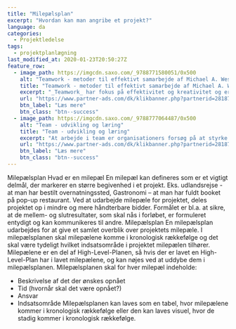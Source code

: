 ```yaml
---
title: "Milepælsplan"
excerpt: "Hvordan kan man angribe et projekt?"
language: da
categories:
  - Projektledelse
tags:
  - projektplanlægning
last_modified_at: 2020-01-23T20:50:27Z
feature_row:
  - image_path: https://imgcdn.saxo.com/_9788771580051/0x500
    alt: "Teamwork - metoder til effektivt samarbejde af Michael A. West"
    title: "Teamwork - metoder til effektivt samarbejde af Michael A. West"
    excerpt: "_Teamwork_ har fokus på effektivitet og kreativitet og er for alle, der på den ene eller anden måde bruger teamwork i deres dagligdag. Bogen er fyldt med praktiske eksempler og teori, der kan hjælpe et team med at opstille mål og opnå dem."
    url: "https://www.partner-ads.com/dk/klikbanner.php?partnerid=28187&bannerid=43264&htmlurl=https://www.saxo.com/dk/teamwork_michael-a-west_haeftet_9788771580051"
    btn_label: "Læs mere"
    btn_class: "btn--success"
  - image_path: https://imgcdn.saxo.com/_9788777064487/0x500
    alt: "Team - udvikling og læring"
    title: "Team - udvikling og læring"
    excerpt: "At arbejde i team er organisationers forsøg på at styrke udvikling af faglige og personlige potentialer og kompetencer. Bogens formål er at give svar på, hvordan udvikling og læring i team kan blive en succes, fx om sporten er en passende metafor til at fremme teamudvikling og læring og forståelse af samarbejde samt om team på arbejdspladsen kan skabe nye fortællinger om medarbejdernes måde at se på samarbejde og gensidig udvikling."
    url: "https://www.partner-ads.com/dk/klikbanner.php?partnerid=28187&bannerid=43264&htmlurl=https://www.saxo.com/dk/team-udvikling-og-laering_morten-bertelsen-red-reinhard-stelter-red_haeftet_9788777064487"
    btn_label: "Læs mere"
    btn_class: "btn--success"
---
```


Milepælsplan
Hvad er en milepæl
En milepæl kan defineres som er et vigtigt delmål, der markerer en større begivenhed i et projekt.
Eks. udlandsrejse - at man har bestilt overnatningssted, Gastronomi – at man har fuldt booket på
pop-up restaurant. Ved at udarbejde milepæle for projektet, deles projektet op i mindre og mere
håndterbare bidder. Formålet er bl.a. at sikre, at de mellem- og slutresultater, som skal nås i
forløbet, er formuleret entydigt og kan kommunikeres til andre.
Milepælsplan
En milepælsplan udarbejdes for at give et samlet overblik over projektets milepæle. I
milepælsplanen skal milepælene komme i kronologisk rækkefølge og det skal være tydeligt
hvilket indsatsområde i projektet milepælen tilhører.
Milepælene er en del af High-Level-Planen, så hvis der er lavet en High-Level-Plan har i lavet
milepælene, og kan nøjes ved at uddybe dem i milepælsplanen.
Milepælsplanen skal for hver milepæl indeholde:
- Beskrivelse af det der ønskes opnået
- Tid (hvornår skal det være opnået?)
- Ansvar
- Indsatsområde
Milepælsplanen kan laves som en tabel, hvor milepælene kommer i kronologisk rækkefølge eller
den kan laves visuel, hvor de stadig kommer i kronologisk rækkefølge.
